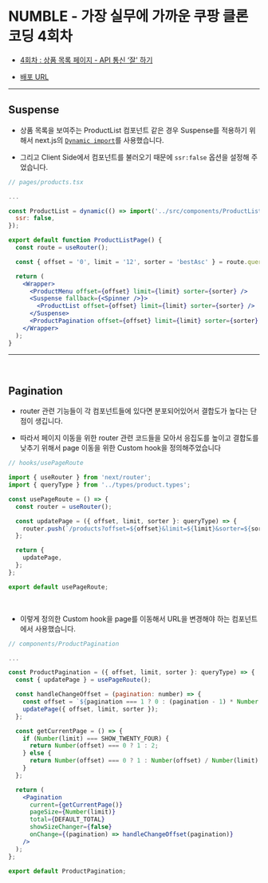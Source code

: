 # NUMBLE - 가장 실무에 가까운 쿠팡 클론코딩 4회차

- [4회차 : 상품 목록 페이지 - API 통신 ‘잘' 하기](https://thoughtful-arch-8c2.notion.site/7cade58694b54c6fbee7262128ebb2c1)

- [배포 URL](https://coupang-clone-stage4.netlify.app/products?offset=0&limit=12&sorter=bestAsc)

---

## Suspense

- 상품 목록을 보여주는 ProductList 컴포넌트 같은 경우 Suspense를 적용하기 위해서 next.js의 [`Dynamic import`](https://nextjs.org/docs/advanced-features/dynamic-import)를 사용했습니다.

- 그리고 Client Side에서 컴포넌트를 불러오기 때문에 `ssr:false` 옵션을 설정해 주었습니다.

```jsx
// pages/products.tsx

...

const ProductList = dynamic(() => import('../src/components/ProductList'), {
  ssr: false,
});

export default function ProductListPage() {
  const route = useRouter();

  const { offset = '0', limit = '12', sorter = 'bestAsc' } = route.query;

  return (
    <Wrapper>
      <ProductMenu offset={offset} limit={limit} sorter={sorter} />
      <Suspense fallback={<Spinner />}>
        <ProductList offset={offset} limit={limit} sorter={sorter} />
      </Suspense>
      <ProductPagination offset={offset} limit={limit} sorter={sorter} />
    </Wrapper>
  );
}

```

---

<br/>

## Pagination

- router 관련 기능들이 각 컴포넌트들에 있다면 분포되어있어서 결합도가 높다는 단점이 생깁니다.

- 따라서 페이지 이동을 위한 router 관련 코드들을 모아서 응집도를 높이고 결합도를 낮추기 위해서 page 이동을 위한 Custom hook을 정의해주었습니다

```jsx
// hooks/usePageRoute

import { useRouter } from 'next/router';
import { queryType } from '../types/product.types';

const usePageRoute = () => {
  const router = useRouter();

  const updatePage = ({ offset, limit, sorter }: queryType) => {
    router.push(`/products?offset=${offset}&limit=${limit}&sorter=${sorter}`);
  };

  return {
    updatePage,
  };
};

export default usePageRoute;
```

<br/>

- 이렇게 정의한 Custom hook을 page를 이동해서 URL을 변경해야 하는 컴포넌트에서 사용했습니다.

```jsx
// components/ProductPagination

...

const ProductPagination = ({ offset, limit, sorter }: queryType) => {
  const { updatePage } = usePageRoute();

  const handleChangeOffset = (pagination: number) => {
    const offset = `${pagination === 1 ? 0 : (pagination - 1) * Number(limit)}`;
    updatePage({ offset, limit, sorter });
  };

  const getCurrentPage = () => {
    if (Number(limit) === SHOW_TWENTY_FOUR) {
      return Number(offset) === 0 ? 1 : 2;
    } else {
      return Number(offset) === 0 ? 1 : Number(offset) / Number(limit) + 1;
    }
  };

  return (
    <Pagination
      current={getCurrentPage()}
      pageSize={Number(limit)}
      total={DEFAULT_TOTAL}
      showSizeChanger={false}
      onChange={(pagination) => handleChangeOffset(pagination)}
    />
  );
};

export default ProductPagination;
```
